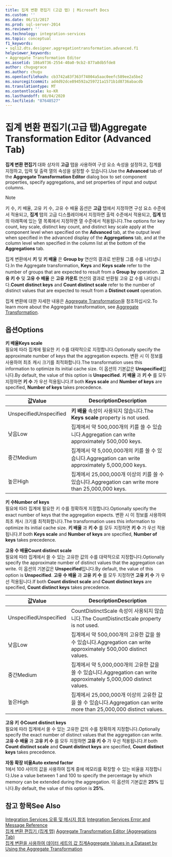 ```yaml
---
title: 집계 변환 편집기 (고급 탭) | Microsoft Docs
ms.custom: ''
ms.date: 06/13/2017
ms.prod: sql-server-2014
ms.reviewer: ''
ms.technology: integration-services
ms.topic: conceptual
f1_keywords:
- sql12.dts.designer.aggregationtransformation.advanced.f1
helpviewer_keywords:
- Aggregate Transformation Editor
ms.assetid: 186a9736-2554-40a0-9cb2-877a8db5fde8
author: chugugrace
ms.author: chugu
ms.openlocfilehash: cb3742a83f363f74004a5aac0eefc589ee2a5be2
ms.sourcegitcommit: ad4d92dce894592a259721a1571b1d8736abacdb
ms.translationtype: MT
ms.contentlocale: ko-KR
ms.lasthandoff: 08/04/2020
ms.locfileid: "87648527"
---
```

# <a name="aggregate-transformation-editor-advanced-tab"></a><span data-ttu-id="f0db1-102">집계 변환 편집기(고급 탭)</span><span class="sxs-lookup"><span data-stu-id="f0db1-102">Aggregate Transformation Editor (Advanced Tab)</span></span>
  <span data-ttu-id="f0db1-103">**집계 변환 편집기** 대화 상자의 **고급** 탭을 사용하여 구성 요소 속성을 설정하고, 집계를 지정하고, 입력 및 출력 열의 속성을 설정할 수 있습니다.</span><span class="sxs-lookup"><span data-stu-id="f0db1-103">Use the **Advanced** tab of the **Aggregate Transformation Editor** dialog box to set component properties, specify aggregations, and set properties of input and output columns.</span></span>  
  
> [!NOTE]  
>  <span data-ttu-id="f0db1-104">키 수, 키 배율, 고유 키 수, 고유 수 배율 옵션은 **고급** 탭에서 지정하면 구성 요소 수준에서 적용되고, **집계** 탭의 고급 디스플레이에서 지정하면 출력 수준에서 적용되고, **집계** 탭의 아래쪽에 있는 열 목록에서 지정하면 열 수준에서 적용됩니다.</span><span class="sxs-lookup"><span data-stu-id="f0db1-104">The options for key count, key scale, distinct key count, and distinct key scale apply at the component level when specified on the **Advanced** tab, at the output level when specified in the advanced display of the **Aggregations** tab, and at the column level when specified in the column list at the bottom of the **Aggregations** tab.</span></span>  
>   
>  <span data-ttu-id="f0db1-105">집계 변환에서 **키** 및 **키 배율** 은 **Group by** 연산의 결과로 반환될 그룹 수를 나타냅니다.</span><span class="sxs-lookup"><span data-stu-id="f0db1-105">In the Aggregate transformation, **Keys** and **Keys scale** refer to the number of groups that are expected to result from a **Group by** operation.</span></span> <span data-ttu-id="f0db1-106">**고유 키 수** 및 **고유 수 배율** 은 **고유 카운트** 연산의 결과로 반환될 고유 값 수를 나타냅니다.</span><span class="sxs-lookup"><span data-stu-id="f0db1-106">**Count distinct keys** and **Count distinct scale** refer to the number of distinct values that are expected to result from a **Distinct count** operation.</span></span>  
  
 <span data-ttu-id="f0db1-107">집계 변환에 대한 자세한 내용은 [Aggregate Transformation](data-flow/transformations/aggregate-transformation.md)을 참조하십시오.</span><span class="sxs-lookup"><span data-stu-id="f0db1-107">To learn more about the Aggregate transformation, see [Aggregate Transformation](data-flow/transformations/aggregate-transformation.md).</span></span>  
  
## <a name="options"></a><span data-ttu-id="f0db1-108">옵션</span><span class="sxs-lookup"><span data-stu-id="f0db1-108">Options</span></span>  
 <span data-ttu-id="f0db1-109">**키 배율**</span><span class="sxs-lookup"><span data-stu-id="f0db1-109">**Keys scale**</span></span>  
 <span data-ttu-id="f0db1-110">필요에 따라 집계에 필요한 키 수를 대략적으로 지정합니다.</span><span class="sxs-lookup"><span data-stu-id="f0db1-110">Optionally specify the approximate number of keys that the aggregation expects.</span></span> <span data-ttu-id="f0db1-111">변환 시 이 정보를 사용하여 최초 캐시 크기를 최적화합니다.</span><span class="sxs-lookup"><span data-stu-id="f0db1-111">The transformation uses this information to optimize its initial cache size.</span></span> <span data-ttu-id="f0db1-112">이 옵션의 기본값은 **Unspecified**입니다.</span><span class="sxs-lookup"><span data-stu-id="f0db1-112">By default, the value of this option is **Unspecified**.</span></span> <span data-ttu-id="f0db1-113">**키 배율** 과 **키 수** 를 모두 지정하면 **키 수** 가 우선 적용됩니다.</span><span class="sxs-lookup"><span data-stu-id="f0db1-113">If both **Keys scale** and **Number of keys** are specified, **Number of keys** takes precedence.</span></span>  
  
|<span data-ttu-id="f0db1-114">값</span><span class="sxs-lookup"><span data-stu-id="f0db1-114">Value</span></span>|<span data-ttu-id="f0db1-115">Description</span><span class="sxs-lookup"><span data-stu-id="f0db1-115">Description</span></span>|  
|-----------|-----------------|  
|<span data-ttu-id="f0db1-116">Unspecified</span><span class="sxs-lookup"><span data-stu-id="f0db1-116">Unspecified</span></span>|<span data-ttu-id="f0db1-117">**키 배율** 속성이 사용되지 않습니다.</span><span class="sxs-lookup"><span data-stu-id="f0db1-117">The **Keys scale** property is not used.</span></span>|  
|<span data-ttu-id="f0db1-118">낮음</span><span class="sxs-lookup"><span data-stu-id="f0db1-118">Low</span></span>|<span data-ttu-id="f0db1-119">집계에서 약 500,000개의 키를 쓸 수 있습니다.</span><span class="sxs-lookup"><span data-stu-id="f0db1-119">Aggregation can write approximately 500,000 keys.</span></span>|  
|<span data-ttu-id="f0db1-120">중간</span><span class="sxs-lookup"><span data-stu-id="f0db1-120">Medium</span></span>|<span data-ttu-id="f0db1-121">집계에서 약 5,000,000개의 키를 쓸 수 있습니다.</span><span class="sxs-lookup"><span data-stu-id="f0db1-121">Aggregation can write approximately 5,000,000 keys.</span></span>|  
|<span data-ttu-id="f0db1-122">높은</span><span class="sxs-lookup"><span data-stu-id="f0db1-122">High</span></span>|<span data-ttu-id="f0db1-123">집계에서 25,000,000개 이상의 키를 쓸 수 있습니다.</span><span class="sxs-lookup"><span data-stu-id="f0db1-123">Aggregation can write more than 25,000,000 keys.</span></span>|  
  
 <span data-ttu-id="f0db1-124">**키 수**</span><span class="sxs-lookup"><span data-stu-id="f0db1-124">**Number of keys**</span></span>  
 <span data-ttu-id="f0db1-125">필요에 따라 집계에 필요한 키 수를 정확하게 지정합니다.</span><span class="sxs-lookup"><span data-stu-id="f0db1-125">Optionally specify the exact number of keys that the aggregation expects.</span></span> <span data-ttu-id="f0db1-126">변환 시 이 정보를 사용하여 최초 캐시 크기를 최적화합니다.</span><span class="sxs-lookup"><span data-stu-id="f0db1-126">The transformation uses this information to optimize its initial cache size.</span></span> <span data-ttu-id="f0db1-127">**키 배율** 과 **키 수** 를 모두 지정하면 **키 수** 가 우선 적용됩니다.</span><span class="sxs-lookup"><span data-stu-id="f0db1-127">If both **Keys scale** and **Number of keys** are specified, **Number of keys** takes precedence.</span></span>  
  
 <span data-ttu-id="f0db1-128">**고유 수 배율**</span><span class="sxs-lookup"><span data-stu-id="f0db1-128">**Count distinct scale**</span></span>  
 <span data-ttu-id="f0db1-129">필요에 따라 집계에서 쓸 수 있는 고유한 값의 수를 대략적으로 지정합니다.</span><span class="sxs-lookup"><span data-stu-id="f0db1-129">Optionally specify the approximate number of distinct values that the aggregation can write.</span></span> <span data-ttu-id="f0db1-130">이 옵션의 기본값은 **Unspecified**입니다.</span><span class="sxs-lookup"><span data-stu-id="f0db1-130">By default, the value of this option is **Unspecified**.</span></span> <span data-ttu-id="f0db1-131">**고유 수 배율** 과 **고유 키 수** 를 모두 지정하면 **고유 키 수** 가 우선 적용됩니다.</span><span class="sxs-lookup"><span data-stu-id="f0db1-131">If both **Count distinct scale** and **Count distinct keys** are specified, **Count distinct keys** takes precedence.</span></span>  
  
|<span data-ttu-id="f0db1-132">값</span><span class="sxs-lookup"><span data-stu-id="f0db1-132">Value</span></span>|<span data-ttu-id="f0db1-133">Description</span><span class="sxs-lookup"><span data-stu-id="f0db1-133">Description</span></span>|  
|-----------|-----------------|  
|<span data-ttu-id="f0db1-134">Unspecified</span><span class="sxs-lookup"><span data-stu-id="f0db1-134">Unspecified</span></span>|<span data-ttu-id="f0db1-135">CountDistinctScale 속성이 사용되지 않습니다.</span><span class="sxs-lookup"><span data-stu-id="f0db1-135">The CountDistinctScale property is not used.</span></span>|  
|<span data-ttu-id="f0db1-136">낮음</span><span class="sxs-lookup"><span data-stu-id="f0db1-136">Low</span></span>|<span data-ttu-id="f0db1-137">집계에서 약 500,000개의 고유한 값을 쓸 수 있습니다.</span><span class="sxs-lookup"><span data-stu-id="f0db1-137">Aggregation can write approximately 500,000 distinct values.</span></span>|  
|<span data-ttu-id="f0db1-138">중간</span><span class="sxs-lookup"><span data-stu-id="f0db1-138">Medium</span></span>|<span data-ttu-id="f0db1-139">집계에서 약 5,000,000개의 고유한 값을 쓸 수 있습니다.</span><span class="sxs-lookup"><span data-stu-id="f0db1-139">Aggregation can write approximately 5,000,000 distinct values.</span></span>|  
|<span data-ttu-id="f0db1-140">높은</span><span class="sxs-lookup"><span data-stu-id="f0db1-140">High</span></span>|<span data-ttu-id="f0db1-141">집계에서 25,000,000개 이상의 고유한 값을 쓸 수 있습니다.</span><span class="sxs-lookup"><span data-stu-id="f0db1-141">Aggregation can write more than 25,000,000 distinct values.</span></span>|  
  
 <span data-ttu-id="f0db1-142">**고유 키 수**</span><span class="sxs-lookup"><span data-stu-id="f0db1-142">**Count distinct keys**</span></span>  
 <span data-ttu-id="f0db1-143">필요에 따라 집계에서 쓸 수 있는 고유한 값의 수를 정확하게 지정합니다.</span><span class="sxs-lookup"><span data-stu-id="f0db1-143">Optionally specify the exact number of distinct values that the aggregation can write.</span></span> <span data-ttu-id="f0db1-144">**고유 수 배율** 과 **고유 키 수** 를 모두 지정하면 **고유 키 수** 가 우선 적용됩니다.</span><span class="sxs-lookup"><span data-stu-id="f0db1-144">If both **Count distinct scale** and **Count distinct keys** are specified, **Count distinct keys** takes precedence.</span></span>  
  
 <span data-ttu-id="f0db1-145">**자동 확장 비율**</span><span class="sxs-lookup"><span data-stu-id="f0db1-145">**Auto extend factor**</span></span>  
 <span data-ttu-id="f0db1-146">1에서 100 사이의 값을 사용하여 집계 중에 메모리를 확장할 수 있는 비율을 지정합니다.</span><span class="sxs-lookup"><span data-stu-id="f0db1-146">Use a value between 1 and 100 to specify the percentage by which memory can be extended during the aggregation.</span></span> <span data-ttu-id="f0db1-147">이 옵션의 기본값은 **25%** 입니다.</span><span class="sxs-lookup"><span data-stu-id="f0db1-147">By default, the value of this option is **25%**.</span></span>  
  
## <a name="see-also"></a><span data-ttu-id="f0db1-148">참고 항목</span><span class="sxs-lookup"><span data-stu-id="f0db1-148">See Also</span></span>  
 <span data-ttu-id="f0db1-149">[Integration Services 오류 및 메시지 참조](../../2014/integration-services/integration-services-error-and-message-reference.md) </span><span class="sxs-lookup"><span data-stu-id="f0db1-149">[Integration Services Error and Message Reference](../../2014/integration-services/integration-services-error-and-message-reference.md) </span></span>  
 <span data-ttu-id="f0db1-150">[집계 변환 편집기 &#40;집계 탭&#41;](../../2014/integration-services/aggregate-transformation-editor-aggregations-tab.md) </span><span class="sxs-lookup"><span data-stu-id="f0db1-150">[Aggregate Transformation Editor &#40;Aggregations Tab&#41;](../../2014/integration-services/aggregate-transformation-editor-aggregations-tab.md) </span></span>  
 [<span data-ttu-id="f0db1-151">집계 변환을 사용하여 데이터 세트의 값 집계</span><span class="sxs-lookup"><span data-stu-id="f0db1-151">Aggregate Values in a Dataset by Using the Aggregate Transformation</span></span>](data-flow/transformations/aggregate-values-in-a-dataset-by-using-the-aggregate-transformation.md)  
  
  
